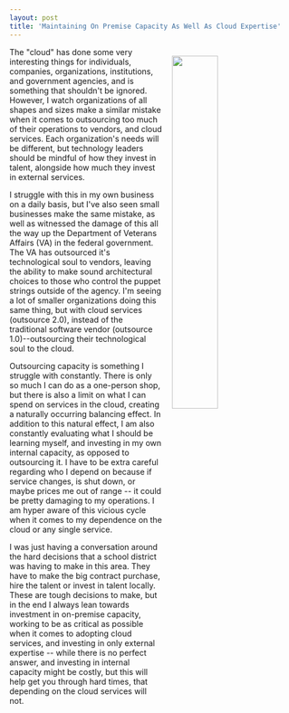 ```yaml
---
layout: post
title: 'Maintaining On Premise Capacity As Well As Cloud Expertise'
---
```

<p><img style="padding: 15px;" src="http://kinlane-productions.s3.amazonaws.com/api_evangelist_site/blog/beachclouds_clean_view.jpg" alt="" width="40%" align="right" /></p>
<p>The "cloud" has done some very interesting things for individuals, companies, organizations, institutions, and government&nbsp;agencies, and is something that shouldn't be ignored. However, I watch organizations of all shapes and sizes make a similar mistake when it comes to outsourcing too much of their operations to vendors, and cloud services. Each organization's needs will be different, but technology leaders should be mindful of how they invest in talent, alongside how much they invest in external services.</p>
<p>I struggle with this in my own business on a daily basis, but I've also seen small businesses make the same mistake, as well as witnessed the damage of this all the way up the Department of Veterans Affairs (VA) in the federal government. The VA has outsourced it's technological soul to vendors, leaving the ability to make sound architectural choices to those who control the puppet strings outside of the agency. I'm seeing a lot of smaller organizations doing this same thing, but with cloud services (outsource 2.0), instead of the traditional software vendor (outsource 1.0)--outsourcing their technological soul to the cloud.</p>
<p>Outsourcing capacity is something I struggle with constantly. There is only so much I can do as a one-person shop, but there is also a limit on what I can spend on services in the cloud, creating a naturally occurring balancing effect. In addition to this natural effect, I am also constantly evaluating what I should be learning myself, and investing in my own internal capacity, as opposed to outsourcing it. I have to be extra careful regarding who I depend on because if service changes, is shut down, or maybe prices me out of range -- it could be pretty damaging to my operations. I am hyper aware of this vicious&nbsp;cycle when it comes to my dependence on the cloud or any single service.</p>
<p>I was just having a conversation around the hard decisions that a school district was having to make in this area. They have to make the big contract purchase, hire the talent&nbsp;or invest in talent locally. These are tough decisions to make, but in the end I always lean towards investment in on-premise capacity, working to be as critical as possible when it comes to adopting cloud services, and investing in only external expertise -- while there is no perfect answer, and investing in internal capacity might be costly, but this will help get you through hard times, that depending on the cloud services will not.</p>